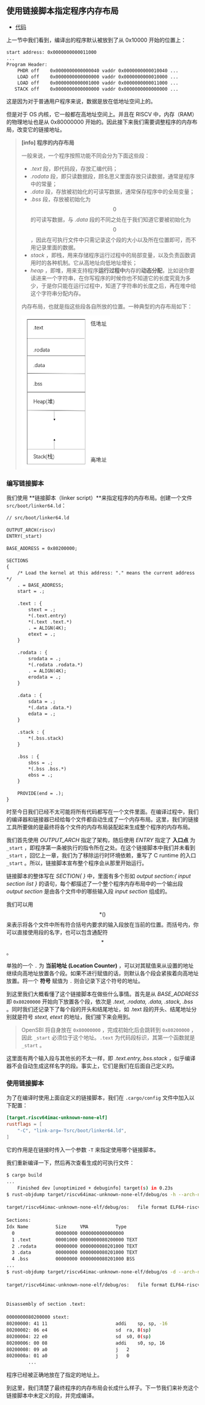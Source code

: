 ## 使用链接脚本指定程序内存布局

- [代码][code]

上一节中我们看到，编译出的程序默认被放到了从 0x10000 开始的位置上：

```
start address: 0x0000000000011000
...
Program Header:
    PHDR off    0x0000000000000040 vaddr 0x0000000000010040 ...
    LOAD off    0x0000000000000000 vaddr 0x0000000000010000 ...
    LOAD off    0x0000000000001000 vaddr 0x0000000000011000 ...
   STACK off    0x0000000000000000 vaddr 0x0000000000000000 ...
```

这是因为对于普通用户程序来说，数据是放在低地址空间上的。

但是对于 OS 内核，它一般都在高地址空间上。并且在 RISCV 中，内存（RAM）的物理地址也是从 0x80000000 开始的。因此接下来我们需要调整程序的内存布局，改变它的链接地址。

> **[info] 程序的内存布局**
>
> 一般来说，一个程序按照功能不同会分为下面这些段：
>
> - _.text_ 段，即代码段，存放汇编代码；
> - _.rodata_ 段，即只读数据段，顾名思义里面存放只读数据，通常是程序中的常量；
> - _.data_ 段，存放被初始化的可读写数据，通常保存程序中的全局变量；
> - _.bss_ 段，存放被初始化为 $$0$$ 的可读写数据，与 _.data_ 段的不同之处在于我们知道它要被初始化为 $$0$$ ，因此在可执行文件中只需记录这个段的大小以及所在位置即可，而不用记录里面的数据。
> - _stack_ ，即栈，用来存储程序运行过程中的局部变量，以及负责函数调用时的各种机制。它从高地址向低地址增长；
> - _heap_ ，即堆，用来支持程序**运行过程中**内存的**动态分配**，比如说你要读进来一个字符串，在你写程序的时候你也不知道它的长度究竟为多少，于是你只能在运行过程中，知道了字符串的长度之后，再在堆中给这个字符串分配内存。
>
> 内存布局，也就是指这些段各自所放的位置。一种典型的内存布局如下：
>
> <img src="figures/program_memory_layout.png" style="height:400px">

### 编写链接脚本

我们使用 **链接脚本（linker script）**来指定程序的内存布局。创建一个文件 `src/boot/linker64.ld`：

```clike
// src/boot/linker64.ld

OUTPUT_ARCH(riscv)
ENTRY(_start)

BASE_ADDRESS = 0x80200000;

SECTIONS
{
    /* Load the kernel at this address: "." means the current address */
    . = BASE_ADDRESS;
    start = .;

    .text : {
        stext = .;
        *(.text.entry)
        *(.text .text.*)
        . = ALIGN(4K);
        etext = .;
    }

    .rodata : {
        srodata = .;
        *(.rodata .rodata.*)
        . = ALIGN(4K);
        erodata = .;
    }

    .data : {
        sdata = .;
        *(.data .data.*)
        edata = .;
    }

    .stack : {
        *(.bss.stack)
    }

    .bss : {
        sbss = .;
        *(.bss .bss.*)
        ebss = .;
    }

    PROVIDE(end = .);
}
```

时至今日我们已经不太可能将所有代码都写在一个文件里面。在编译过程中，我们的编译器和链接器已经给每个文件都自动生成了一个内存布局。这里，我们的链接工具所要做的是最终将各个文件的内存布局装配起来生成整个程序的内存布局。

我们首先使用 _OUTPUT_ARCH_ 指定了架构，随后使用 _ENTRY_ 指定了 **入口点** 为 `_start` ，即程序第一条被执行的指令所在之处。在这个链接脚本中我们并未看到 `_start` ，回忆上一章，我们为了移除运行时环境依赖，重写了 C runtime 的入口 `_start` 。所以，链接脚本宣布整个程序会从那里开始运行。

链接脚本的整体写在 _SECTION{ }_ 中，里面有多个形如 _output section:{ input section list }_ 的语句，每个都描述了一个整个程序内存布局中的一个输出段 _output section_ 是由各个文件中的哪些输入段 _input section_ 组成的。

我们可以用 $$*()$$ 来表示将各个文件中所有符合括号内要求的输入段放在当前的位置。而括号内，你可以直接使用段的名字，也可以包含通配符 $$*$$ 。

单独的一个 `.` 为 **当前地址 (Location Counter)** ，可以对其赋值来从设置的地址继续向高地址放置各个段。如果不进行赋值的话，则默认各个段会紧挨着向高地址放置。将一个 **符号** 赋值为 `.` 则会记录下这个符号的地址。

到这里我们大概看懂了这个链接脚本在做些什么事情。首先是从 _BASE_ADDRESS_ 即 `0x80200000` 开始向下放置各个段，依次是 _.text, .rodata, .data, .stack, .bss_ 。同时我们还记录下了每个段的开头和结尾地址，如 $\text{.text}$ 段的开头、结尾地址分别就是符号 _stext, etext_ 的地址，我们接下来会用到。

> OpenSBI 将自身放在 `0x80000000` ，完成初始化后会跳转到 `0x80200000` ，因此 `_start` 必须位于这个地址。`.text` 为代码段标识，其第一个函数就是 `_start` 。

这里面有两个输入段与其他长的不太一样，即 _.text.entry,.bss.stack_ ，似乎编译器不会自动生成这样名字的段。事实上，它们是我们在后面自己定义的。

### 使用链接脚本

为了在编译时使用上面自定义的链接脚本，我们在 `.cargo/config` 文件中加入以下配置：

```toml
[target.riscv64imac-unknown-none-elf]
rustflags = [
    "-C", "link-arg=-Tsrc/boot/linker64.ld",
]
```

它的作用是在链接时传入一个参数 `-T` 来指定使用哪个链接脚本。

我们重新编译一下，然后再次查看生成的可执行文件：

```sh
$ cargo build
...
    Finished dev [unoptimized + debuginfo] target(s) in 0.23s
$ rust-objdump target/riscv64imac-unknown-none-elf/debug/os -h --arch-name=riscv64

target/riscv64imac-unknown-none-elf/debug/os:	file format ELF64-riscv

Sections:
Idx Name          Size     VMA          Type
  0               00000000 0000000000000000
  1 .text         00001000 0000000080200000 TEXT
  2 .rodata       00000000 0000000080201000 TEXT
  3 .data         00000000 0000000080201000 TEXT
  4 .bss          00000000 0000000080201000 BSS
...
$ rust-objdump target/riscv64imac-unknown-none-elf/debug/os -d --arch-name=riscv64

target/riscv64imac-unknown-none-elf/debug/os:	file format ELF64-riscv


Disassembly of section .text:

0000000080200000 stext:
80200000: 41 11                        	addi	sp, sp, -16
80200002: 06 e4                        	sd	ra, 8(sp)
80200004: 22 e0                        	sd	s0, 0(sp)
80200006: 00 08                        	addi	s0, sp, 16
80200008: 09 a0                        	j	2
8020000a: 01 a0                        	j	0
		...
```

程序已经被正确地放在了指定的地址上。

到这里，我们清楚了最终程序的内存布局会长成什么样子。下一节我们来补充这个链接脚本中未定义的段，并完成编译。

[code]: https://github.com/rcore-os/rCore_tutorial/tree/ch2-pa4
